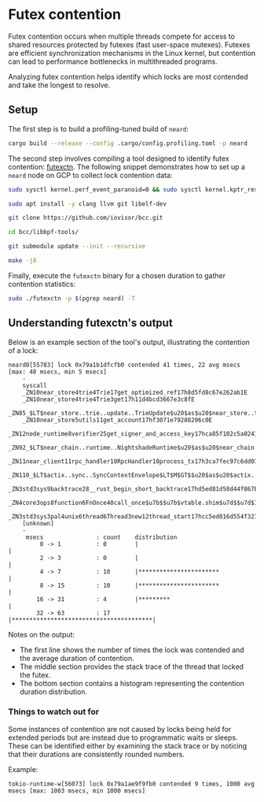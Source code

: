 <!-- cspell:ignore Futex futexes futexctn kptr libelf libbpf pgrep futexctn's msecs vtable -->
# Futex contention

Futex contention occurs when multiple threads compete for access to shared resources protected by futexes (fast user-space mutexes). Futexes are efficient synchronization mechanisms in the Linux kernel, but contention can lead to performance bottlenecks in multithreaded programs.

Analyzing futex contention helps identify which locks are most contended and take the longest to resolve.

## Setup

The first step is to build a profiling-tuned build of `neard`:

```sh
cargo build --release --config .cargo/config.profiling.toml -p neard
```

The second step involves compiling a tool designed to identify futex contention: [futexctn](https://github.com/iovisor/bcc/blob/master/libbpf-tools/futexctn.c). The following snippet demonstrates how to set up a `neard` node on GCP to collect lock contention data:

```sh
sudo sysctl kernel.perf_event_paranoid=0 && sudo sysctl kernel.kptr_restrict=0

sudo apt install -y clang llvm git libelf-dev

git clone https://github.com/iovisor/bcc.git

cd bcc/libbpf-tools/

git submodule update --init --recursive

make -j8
```

Finally, execute the `futexctn` binary for a chosen duration to gather contention statistics:

```sh
sudo ./futexctn -p $(pgrep neard) -T
```

## Understanding futexctn's output

Below is an example section of the tool's output, illustrating the contention of a lock:

```text
neard0[55783] lock 0x79a1b1dfcfb0 contended 41 times, 22 avg msecs [max: 48 msecs, min 5 msecs]
    -
    syscall
    _ZN10near_store4trie4Trie17get_optimized_ref17h8d5fd8c67e262ab1E
    _ZN10near_store4trie4Trie3get17h11d4bcd3667e3c8fE
    _ZN85_$LT$near_store..trie..update..TrieUpdate$u20$as$u20$near_store..trie..TrieAccess$GT$3get17h041c58f313ed6d6cE
    _ZN10near_store5utils11get_account17hf3071e79288206c0E
    _ZN12node_runtime8verifier25get_signer_and_access_key17hca85f102c5a0241bE
    _ZN92_$LT$near_chain..runtime..NightshadeRuntime$u20$as$u20$near_chain..types..RuntimeAdapter$GT$24can_verify_and_charge_tx17hb1907151d54f3c6bE
    _ZN11near_client11rpc_handler10RpcHandler10process_tx17h3ca7fec97c6dd01eE
    _ZN110_$LT$actix..sync..SyncContextEnvelope$LT$M$GT$$u20$as$u20$actix..address..envelope..EnvelopeProxy$LT$A$GT$$GT$6handle17h0f78e99e6ce63395E
    _ZN3std3sys9backtrace28__rust_begin_short_backtrace17hd5ed81d58d44f867E
    _ZN4core3ops8function6FnOnce40call_once$u7b$$u7b$vtable.shim$u7d$$u7d$17hc18f360a04c1b975E
    _ZN3std3sys3pal4unix6thread6Thread3new12thread_start17hcc5ed016d554f327E
    [unknown]
    -
     msecs               : count    distribution
         0 -> 1          : 0        |                                        |
         2 -> 3          : 0        |                                        |
         4 -> 7          : 10       |***********************                 |
         8 -> 15         : 10       |***********************                 |
        16 -> 31         : 4        |*********                               |
        32 -> 63         : 17       |****************************************|
```

Notes on the output:

- The first line shows the number of times the lock was contended and the average duration of contention.
- The middle section provides the stack trace of the thread that locked the futex.
- The bottom section contains a histogram representing the contention duration distribution.

### Things to watch out for

Some instances of contention are not caused by locks being held for extended periods but are instead due to programmatic waits or sleeps. These can be identified either by examining the stack trace or by noticing that their durations are consistently rounded numbers.

Example:

```text
tokio-runtime-w[56073] lock 0x79a1ae9f9fb0 contended 9 times, 1000 avg msecs [max: 1003 msecs, min 1000 msecs]
```
